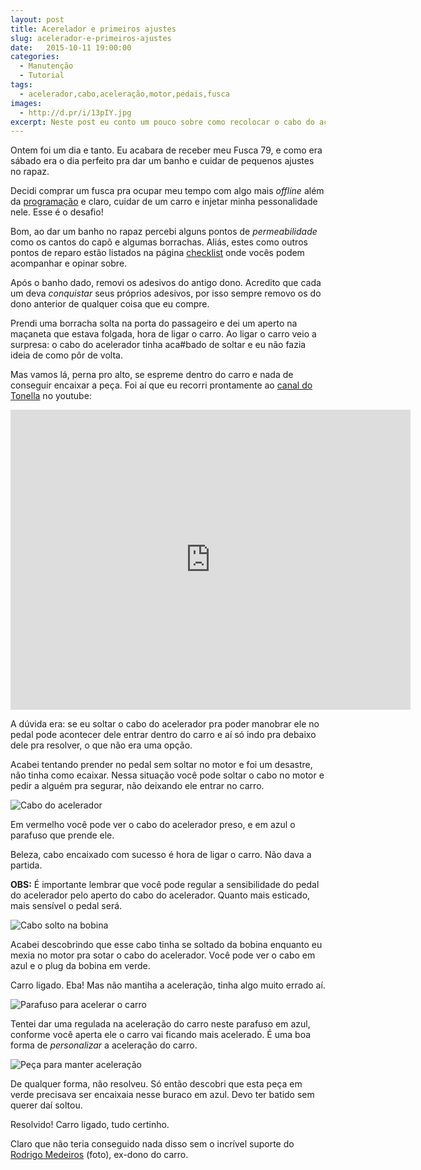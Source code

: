 ```yaml
---
layout: post
title: Acerelador e primeiros ajustes
slug: acelerador-e-primeiros-ajustes
date:   2015-10-11 19:00:00
categories:
  - Manutenção
  - Tutorial
tags:
  - acelerador,cabo,aceleração,motor,pedais,fusca
images:
  - http://d.pr/i/13pIY.jpg
excerpt: Neste post eu conto um pouco sobre como recolocar o cabo do acelerador, como acelerar o carro e também como manter a aceleração sem estancar.
---
```


Ontem foi um dia e tanto. Eu acabara de receber meu Fusca 79, e como era sábado era o dia perfeito pra dar um banho e cuidar de pequenos ajustes no rapaz.

Decidi comprar um fusca pra ocupar meu tempo com algo mais *offline* além da [programação](http://github.com/sergiovilar) e claro, cuidar de um carro e injetar minha pessonalidade nele. Esse é o desafio!

Bom, ao dar um banho no rapaz percebi alguns pontos de *permeabilidade* como os cantos do capô e algumas borrachas. Aliás, estes como outros pontos de reparo estão listados na página [checklist](/checklist.html) onde vocês podem acompanhar e opinar sobre.

Após o banho dado, removi os adesivos do antigo dono. Acredito que cada um deva *conquistar* seus próprios adesivos, por isso sempre removo os do dono anterior de qualquer coisa que eu compre.

Prendi uma borracha solta na porta do passageiro e dei um aperto na maçaneta que estava folgada, hora de ligar o carro. Ao ligar o carro veio a surpresa: o cabo do acelerador tinha aca#bado de soltar e eu não fazia ideia de como pôr de volta.

Mas vamos lá, perna pro alto, se espreme dentro do carro e nada de conseguir encaixar a peça. Foi aí que eu recorri prontamente ao [canal do Tonella](https://www.youtube.com/channel/UCJZ75yOincDOGYJ0R53sjyw) no youtube:  

<iframe width="640" height="480" src="https://www.youtube.com/embed/oKqubdYBs4Y" frameborder="0" allowfullscreen></iframe>

A dúvida era: se eu soltar o cabo do acelerador pra poder manobrar ele no pedal pode acontecer dele entrar dentro do carro e aí só indo pra debaixo dele pra resolver, o que não era uma opção.

Acabei tentando prender no pedal sem soltar no motor e foi um desastre, não tinha como ecaixar. Nessa situação você pode soltar o cabo no motor e pedir a alguém pra segurar, não deixando ele entrar no carro.

![Cabo do acelerador](http://d.pr/i/1aOOJ.jpg)

Em vermelho você pode ver o cabo do acelerador preso, e em azul o parafuso que prende ele.

Beleza, cabo encaixado com sucesso é hora de ligar o carro. Não dava a partida.

**OBS:** É importante lembrar que você pode regular a sensibilidade do pedal do acelerador pelo aperto do cabo do acelerador. Quanto mais esticado, mais sensível o pedal será.

![Cabo solto na bobina](http://d.pr/i/1adtW.jpg)

Acabei descobrindo que esse cabo tinha se soltado da bobina enquanto eu mexia no motor pra sotar o cabo do acelerador. Você pode ver o cabo em azul e o plug da bobina em verde.

Carro ligado. Eba! Mas não mantiha a aceleração, tinha algo muito errado aí.

![Parafuso para acelerar o carro](http://d.pr/i/1eRib.jpg)

Tentei dar uma regulada na aceleração do carro neste parafuso em azul, conforme você aperta ele o carro vai ficando mais acelerado. É uma boa forma de *personalizar* a aceleração do carro.

![Peça para manter aceleração](http://d.pr/i/1l6qG.jpg)

De qualquer forma, não resolveu. Só então descobri que esta peça em verde precisava ser encaixaia nesse buraco em azul. Devo ter batido sem querer daí soltou.

Resolvido! Carro ligado, tudo certinho.

Claro que não teria conseguido nada disso sem o incrível suporte do [Rodrigo Medeiros](https://twitter.com/crmedeiros) (foto), ex-dono do carro.
